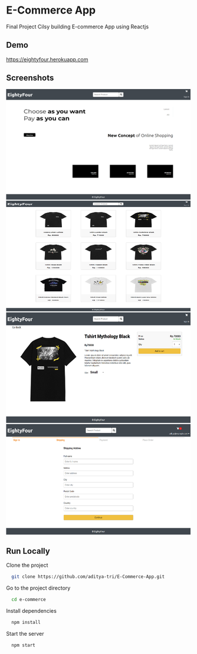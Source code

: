 # E-Commerce App

Final Project Cilsy building E-commerce App using Reactjs

## Demo

https://eightyfour.herokuapp.com

## Screenshots

<p float="left">
  <img src="https://github.com/aditya-tri/E-Commerce-App/blob/master/screenshots/screenshot-1.png" width="500" height="300" />
  <img src="https://github.com/aditya-tri/E-Commerce-App/blob/master/screenshots/screenshot-2.png" width="500" height="300" />
  <img src="https://github.com/aditya-tri/E-Commerce-App/blob/master/screenshots/screenshot-3.png" width="500" height="300" />
  <img src="https://github.com/aditya-tri/E-Commerce-App/blob/master/screenshots/screenshot-7.png" width="500" height="300" />
</p>

## Run Locally

Clone the project

```bash
  git clone https://github.com/aditya-tri/E-Commerce-App.git
```

Go to the project directory

```bash
  cd e-commerce
```

Install dependencies

```bash
  npm install
```

Start the server

```bash
  npm start
```


    

